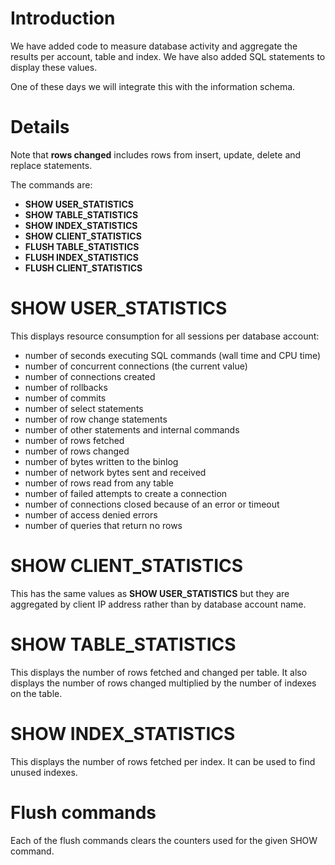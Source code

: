 # Introduction #

We have added code to measure database activity and aggregate the results per account, table and index. We have also added SQL statements to display these values.

One of these days we will integrate this with the information schema.

# Details #

Note that **rows changed** includes rows from insert, update, delete and replace statements.

The commands are:
  * **SHOW USER\_STATISTICS**
  * **SHOW TABLE\_STATISTICS**
  * **SHOW INDEX\_STATISTICS**
  * **SHOW CLIENT\_STATISTICS**
  * **FLUSH TABLE\_STATISTICS**
  * **FLUSH INDEX\_STATISTICS**
  * **FLUSH CLIENT\_STATISTICS**

# SHOW USER\_STATISTICS #

This displays resource consumption for all sessions per database account:
  * number of seconds executing SQL commands (wall time and CPU time)
  * number of concurrent connections (the current value)
  * number of connections created
  * number of rollbacks
  * number of commits
  * number of select statements
  * number of row change statements
  * number of other statements and internal commands
  * number of rows fetched
  * number of rows changed
  * number of bytes written to the binlog
  * number of network bytes sent and received
  * number of rows read from any table
  * number of failed attempts to create a connection
  * number of connections closed because of an error or timeout
  * number of access denied errors
  * number of queries that return no rows

# SHOW CLIENT\_STATISTICS #

This has the same values as **SHOW USER\_STATISTICS** but they are aggregated by client IP address rather than by database account name.

# SHOW TABLE\_STATISTICS #

This displays the number of rows fetched and changed per table. It also displays the number of rows changed multiplied by the number of indexes on the table.

# SHOW INDEX\_STATISTICS #

This displays the number of rows fetched per index. It can be used to find unused indexes.

# Flush commands #

Each of the flush commands clears the counters used for the given SHOW command.